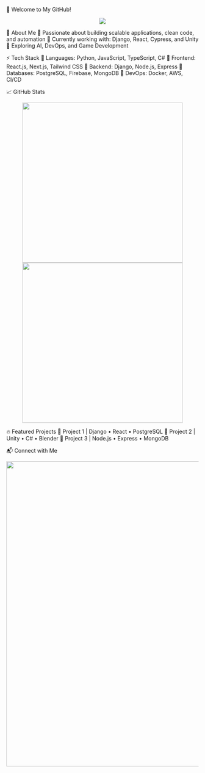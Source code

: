 🚀 Welcome to My GitHub!
<p align="center"> <img src="https://readme-typing-svg.herokuapp.com?font=Fira+Code&weight=600&size=22&duration=3000&pause=500&color=F7B733&center=true&width=450&lines=Full-Stack+Developer;Software+Engineer;Open-Source+Enthusiast;Tech+Innovator;Let's+Build+Something+Awesome!"> </p>
👋 About Me
🎯 Passionate about building scalable applications, clean code, and automation
💼 Currently working with: Django, React, Cypress, and Unity
📌 Exploring AI, DevOps, and Game Development

⚡ Tech Stack
🔹 Languages: Python, JavaScript, TypeScript, C#
🔹 Frontend: React.js, Next.js, Tailwind CSS
🔹 Backend: Django, Node.js, Express
🔹 Databases: PostgreSQL, Firebase, MongoDB
🔹 DevOps: Docker, AWS, CI/CD

📈 GitHub Stats
<p align="center"> <img src="https://github-readme-streak-stats.herokuapp.com?user=YourGitHubUsername&theme=tokyonight&hide_border=true" width="420"> <img src="https://github-readme-stats.vercel.app/api?username=YourGitHubUsername&show_icons=true&theme=tokyonight&hide_border=true" width="420"> </p>
🔥 Featured Projects
🚀 Project 1 | Django • React • PostgreSQL
🚀 Project 2 | Unity • C# • Blender
🚀 Project 3 | Node.js • Express • MongoDB

📬 Connect with Me



<p align="center"> <img src="https://github-readme-activity-graph.vercel.app/graph?username=YourGitHubUsername&theme=react-dark&hide_border=true" width="800"> </p>

